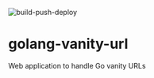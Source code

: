 ![build-push-deploy](https://github.com/uncouch/golang-vanity-url/workflows/build-push-deploy/badge.svg)

# golang-vanity-url
Web application to handle Go vanity URLs
